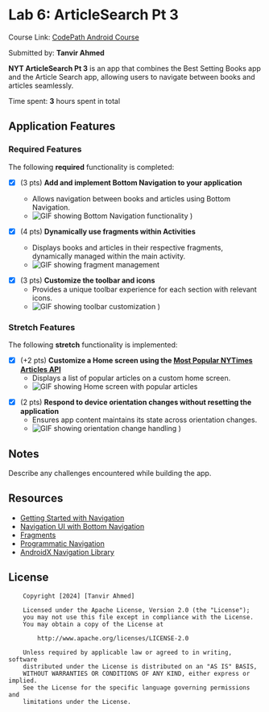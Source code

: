 # Lab 6: ArticleSearch Pt 3

Course Link: [CodePath Android Course](https://courses.codepath.org/courses/and102/unit/6)

Submitted by: **Tanvir Ahmed** <!-- Replace 'Your Name Here' with your actual name -->

**NYT ArticleSearch Pt 3** is an app that combines the Best Setting Books app and the Article Search app, allowing users to navigate between books and articles seamlessly.

Time spent: **3** hours spent in total <!-- Replace 'X' with the number of hours you spent on this project -->

## Application Features

### Required Features

The following **required** functionality is completed:

- [X] (3 pts) **Add and implement Bottom Navigation to your application**
  - Allows navigation between books and articles using Bottom Navigation.
  - ![GIF showing Bottom Navigation functionality](https://github.com/user-attachments/assets/a48b88a7-983f-4d4f-8055-9307298dea3b)
) <!-- Replace this link with your actual image/GIF link -->

- [X] (4 pts) **Dynamically use fragments within Activities**
  - Displays books and articles in their respective fragments, dynamically managed within the main activity.
  - ![GIF showing fragment management](https://github.com/user-attachments/assets/cc974175-67f2-43f2-8e2c-ebca98688697)
 <!-- Replace this link with your actual image/GIF link -->

- [X] (3 pts) **Customize the toolbar and icons**
  - Provides a unique toolbar experience for each section with relevant icons.
  - ![GIF showing toolbar customization](https://github.com/user-attachments/assets/d18e7833-d227-409d-972a-cc8b2c841acd)
) <!-- Replace this link with your actual image/GIF link -->

### Stretch Features

The following **stretch** functionality is implemented:

- [X] (+2 pts) **Customize a Home screen using the [Most Popular NYTimes Articles API](https://developer.nytimes.com/docs/most-popular-product/1/overview)**
  - Displays a list of popular articles on a custom home screen.
  - ![GIF showing Home screen with popular articles](https://github.com/user-attachments/assets/e72cf990-8c02-47fa-b055-acbdf787068f)
 <!-- Replace this link with your actual image/GIF link -->

- [X] (2 pts) **Respond to device orientation changes without resetting the application**
  - Ensures app content maintains its state across orientation changes.
  - ![GIF showing orientation change handling](https://github.com/user-attachments/assets/4179745b-75df-4324-9127-153ea059d89c)
) <!-- Replace this link with your actual image/GIF link -->

## Notes

Describe any challenges encountered while building the app. <!-- Replace this with your specific challenges and experiences -->

## Resources

- [Getting Started with Navigation](https://developer.android.com/guide/navigation/navigation-getting-started)
- [Navigation UI with Bottom Navigation](https://developer.android.com/guide/navigation/navigation-ui)
- [Fragments](https://developer.android.com/guide/fragments)
- [Programmatic Navigation](https://developer.android.com/guide/navigation/navigation-programmatic)
- [AndroidX Navigation Library](https://developer.android.com/jetpack/androidx/releases/navigation)

## License

```plaintext
    Copyright [2024] [Tanvir Ahmed]

    Licensed under the Apache License, Version 2.0 (the "License");
    you may not use this file except in compliance with the License.
    You may obtain a copy of the License at

        http://www.apache.org/licenses/LICENSE-2.0

    Unless required by applicable law or agreed to in writing, software
    distributed under the License is distributed on an "AS IS" BASIS,
    WITHOUT WARRANTIES OR CONDITIONS OF ANY KIND, either express or implied.
    See the License for the specific language governing permissions and
    limitations under the License.
